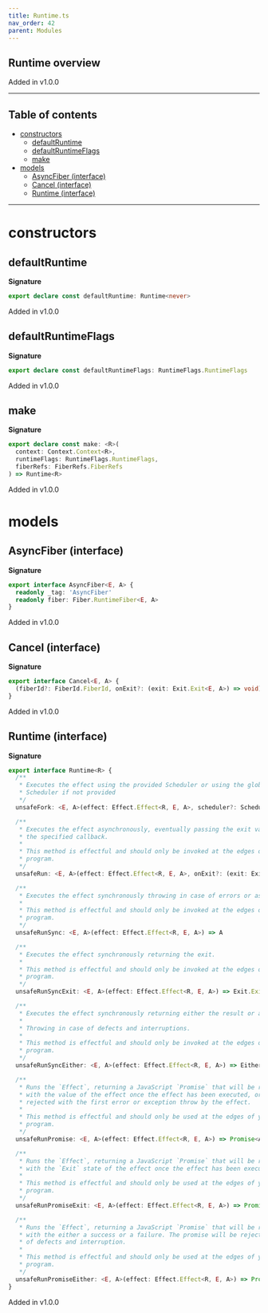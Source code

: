 ```yaml
---
title: Runtime.ts
nav_order: 42
parent: Modules
---
```


## Runtime overview

Added in v1.0.0

---

<h2 class="text-delta">Table of contents</h2>

- [constructors](#constructors)
  - [defaultRuntime](#defaultruntime)
  - [defaultRuntimeFlags](#defaultruntimeflags)
  - [make](#make)
- [models](#models)
  - [AsyncFiber (interface)](#asyncfiber-interface)
  - [Cancel (interface)](#cancel-interface)
  - [Runtime (interface)](#runtime-interface)

---

# constructors

## defaultRuntime

**Signature**

```ts
export declare const defaultRuntime: Runtime<never>
```

Added in v1.0.0

## defaultRuntimeFlags

**Signature**

```ts
export declare const defaultRuntimeFlags: RuntimeFlags.RuntimeFlags
```

Added in v1.0.0

## make

**Signature**

```ts
export declare const make: <R>(
  context: Context.Context<R>,
  runtimeFlags: RuntimeFlags.RuntimeFlags,
  fiberRefs: FiberRefs.FiberRefs
) => Runtime<R>
```

Added in v1.0.0

# models

## AsyncFiber (interface)

**Signature**

```ts
export interface AsyncFiber<E, A> {
  readonly _tag: 'AsyncFiber'
  readonly fiber: Fiber.RuntimeFiber<E, A>
}
```

Added in v1.0.0

## Cancel (interface)

**Signature**

```ts
export interface Cancel<E, A> {
  (fiberId?: FiberId.FiberId, onExit?: (exit: Exit.Exit<E, A>) => void): void
}
```

Added in v1.0.0

## Runtime (interface)

**Signature**

```ts
export interface Runtime<R> {
  /**
   * Executes the effect using the provided Scheduler or using the global
   * Scheduler if not provided
   */
  unsafeFork: <E, A>(effect: Effect.Effect<R, E, A>, scheduler?: Scheduler) => Fiber.RuntimeFiber<E, A>

  /**
   * Executes the effect asynchronously, eventually passing the exit value to
   * the specified callback.
   *
   * This method is effectful and should only be invoked at the edges of your
   * program.
   */
  unsafeRun: <E, A>(effect: Effect.Effect<R, E, A>, onExit?: (exit: Exit.Exit<E, A>) => void) => Cancel<E, A>

  /**
   * Executes the effect synchronously throwing in case of errors or async boundaries.
   *
   * This method is effectful and should only be invoked at the edges of your
   * program.
   */
  unsafeRunSync: <E, A>(effect: Effect.Effect<R, E, A>) => A

  /**
   * Executes the effect synchronously returning the exit.
   *
   * This method is effectful and should only be invoked at the edges of your
   * program.
   */
  unsafeRunSyncExit: <E, A>(effect: Effect.Effect<R, E, A>) => Exit.Exit<E, A>

  /**
   * Executes the effect synchronously returning either the result or a failure.
   *
   * Throwing in case of defects and interruptions.
   *
   * This method is effectful and should only be invoked at the edges of your
   * program.
   */
  unsafeRunSyncEither: <E, A>(effect: Effect.Effect<R, E, A>) => Either<E, A>

  /**
   * Runs the `Effect`, returning a JavaScript `Promise` that will be resolved
   * with the value of the effect once the effect has been executed, or will be
   * rejected with the first error or exception throw by the effect.
   *
   * This method is effectful and should only be used at the edges of your
   * program.
   */
  unsafeRunPromise: <E, A>(effect: Effect.Effect<R, E, A>) => Promise<A>

  /**
   * Runs the `Effect`, returning a JavaScript `Promise` that will be resolved
   * with the `Exit` state of the effect once the effect has been executed.
   *
   * This method is effectful and should only be used at the edges of your
   * program.
   */
  unsafeRunPromiseExit: <E, A>(effect: Effect.Effect<R, E, A>) => Promise<Exit.Exit<E, A>>

  /**
   * Runs the `Effect`, returning a JavaScript `Promise` that will be resolved
   * with the either a success or a failure. The promise will be rejected in case
   * of defects and interruption.
   *
   * This method is effectful and should only be used at the edges of your
   * program.
   */
  unsafeRunPromiseEither: <E, A>(effect: Effect.Effect<R, E, A>) => Promise<Either<E, A>>
}
```

Added in v1.0.0
